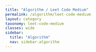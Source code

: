```yaml
---
title: "Algorithm / Leet Code Medium"
permalink: /algorithm/leet-code-medium
layout: category
taxonomy: leet-code-medium
classes: wide
sidebar:
  title: "Algorithm"
  nav: sidebar-algorithm
---
```

